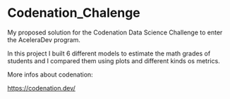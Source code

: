 # Codenation_Chalenge

My proposed solution for the Codenation Data Science Challenge to enter the AceleraDev program.

In this project I built 6 different models to estimate the math grades of students and I compared them using plots and different kinds os metrics.

More infos about codenation:

https://codenation.dev/

